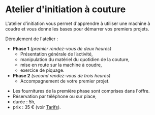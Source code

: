 # Atelier d'initiation à couture

L'atelier d'initiation vous permet d'apprendre à utiliser une machine à coudre
et vous donne les bases pour démarrer vos premiers projets.

Déroulement de l'atelier :
* __Phase 1__ _(premier rendez-vous de deux heures)_
  * Présentation générale de l’activité,
  * manipulation du matériel du quotidien de la couture,
  * mise en route sur la machine à coudre,
  * exercice de piquage.
* __Phase 2__ _(second rendez-vous de trois heures)_
  * Accompagnement de votre premier projet.

<div class="info">
  <ul>
    <li>Les fournitures de la première phase sont comprises dans l'offre.</li>
    <li>Réservation par téléphone ou sur place,</li>
    <li>durée : 5h,</li>
    <li>prix : 35 € (voir <a href="/pages/prices/#initiation">Tarifs</a>).</li>
  </li>
</div>

